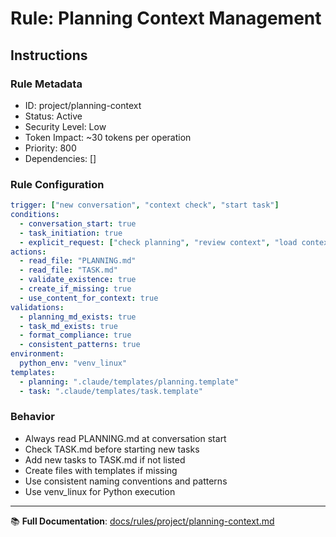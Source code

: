 # Rule: Planning Context Management

## Instructions

### Rule Metadata
- ID: project/planning-context
- Status: Active
- Security Level: Low
- Token Impact: ~30 tokens per operation
- Priority: 800
- Dependencies: []

### Rule Configuration
```yaml
trigger: ["new conversation", "context check", "start task"]
conditions:
  - conversation_start: true
  - task_initiation: true
  - explicit_request: ["check planning", "review context", "load context"]
actions:
  - read_file: "PLANNING.md"
  - read_file: "TASK.md"
  - validate_existence: true
  - create_if_missing: true
  - use_content_for_context: true
validations:
  - planning_md_exists: true
  - task_md_exists: true
  - format_compliance: true
  - consistent_patterns: true
environment:
  python_env: "venv_linux"
templates:
  - planning: ".claude/templates/planning.template"
  - task: ".claude/templates/task.template"
```

### Behavior
- Always read PLANNING.md at conversation start
- Check TASK.md before starting new tasks
- Add new tasks to TASK.md if not listed
- Create files with templates if missing
- Use consistent naming conventions and patterns
- Use venv_linux for Python execution

---

📚 **Full Documentation**: [docs/rules/project/planning-context.md](../../../docs/rules/project/planning-context.md)